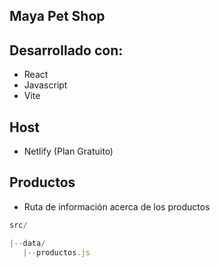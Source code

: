 ## Maya Pet Shop

## Desarrollado con:
- React
- Javascript
- Vite

## Host
- Netlify (Plan Gratuito)

## Productos
- Ruta de información acerca de los productos

```js
src/

|--data/
   |--productos.js
```




